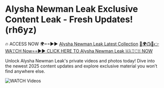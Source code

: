 # Alysha Newman Leak Exclusive Content Leak - Fresh Updates! (rh6yz)

🔥 ACCESS NOW 🌍==►► <a href="https://tinyurl.com/3fjeunct" rel="nofollow">Alysha Newman Leak Latest Collection</a></h3>
[🔴🌍📺📱👉WA𝚃CH Now==►► CLICK HERE TO Alysha Newman Leak 𝚆𝙰𝚃𝙲𝙷 NOW](https://tinyurl.com/3fjeunct)

Unlock Alysha Newman Leak's private videos and photos today! Dive into the newest 2025 content updates and explore exclusive material you won’t find anywhere else.


<a href="https://tinyurl.com/3fjeunct" rel="nofollow" data-target="animated-image.originalLink"><img src="https://camo.githubusercontent.com/8a4f000d20f83aca3bf7ec5f350d767afa0574a8a352519fd8cfa583a6f93a33/68747470733a2f2f692e696d6775722e636f6d2f644a486b345a712e676966" alt="WATCH Videos" data-canonical-src="https://i.imgur.com/dJHk4Zq.gif" style="max-width: 100%; display: inline-block;" data-target="animated-image.originalImage"></a>
